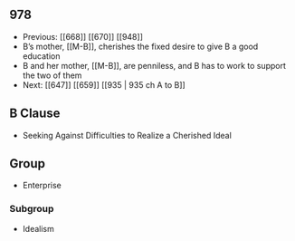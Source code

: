 ## 978
- Previous: [[668]] [[670]] [[948]] 
- B’s mother, [[M-B]], cherishes the fixed desire to give B a good education
- B and her mother, [[M-B]], are penniless, and B has to work to support the two of them
- Next: [[647]] [[659]] [[935 | 935 ch A to B]] 

## B Clause
- Seeking Against Difficulties to Realize a Cherished Ideal

## Group
- Enterprise

### Subgroup
- Idealism

